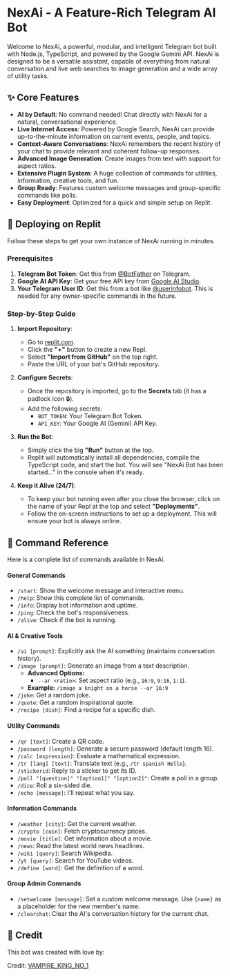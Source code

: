 # NexAi - A Feature-Rich Telegram AI Bot

Welcome to NexAi, a powerful, modular, and intelligent Telegram bot built with Node.js, TypeScript, and powered by the Google Gemini API. NexAi is designed to be a versatile assistant, capable of everything from natural conversation and live web searches to image generation and a wide array of utility tasks.

## ✨ Core Features

- **AI by Default**: No command needed! Chat directly with NexAi for a natural, conversational experience.
- **Live Internet Access**: Powered by Google Search, NexAi can provide up-to-the-minute information on current events, people, and topics.
- **Context-Aware Conversations**: NexAi remembers the recent history of your chat to provide relevant and coherent follow-up responses.
- **Advanced Image Generation**: Create images from text with support for aspect ratios.
- **Extensive Plugin System**: A huge collection of commands for utilities, information, creative tools, and fun.
- **Group Ready**: Features custom welcome messages and group-specific commands like polls.
- **Easy Deployment**: Optimized for a quick and simple setup on Replit.

## 🚀 Deploying on Replit

Follow these steps to get your own instance of NexAi running in minutes.

### Prerequisites

1.  **Telegram Bot Token**: Get this from [@BotFather](https://t.me/BotFather) on Telegram.
2.  **Google AI API Key**: Get your free API key from [Google AI Studio](https://aistudio.google.com/app/apikey).
3.  **Your Telegram User ID**: Get this from a bot like [@userinfobot](https://t.me/userinfobot). This is needed for any owner-specific commands in the future.

### Step-by-Step Guide

1.  **Import Repository**:
    *   Go to [replit.com](https://replit.com).
    *   Click the **"+"** button to create a new Repl.
    *   Select **"Import from GitHub"** on the top right.
    *   Paste the URL of your bot's GitHub repository.

2.  **Configure Secrets**:
    *   Once the repository is imported, go to the **Secrets** tab (it has a padlock icon 🔒).
    *   Add the following secrets:
        *   `BOT_TOKEN`: Your Telegram Bot Token.
        *   `API_KEY`: Your Google AI (Gemini) API Key.

3.  **Run the Bot**:
    *   Simply click the big **"Run"** button at the top.
    *   Replit will automatically install all dependencies, compile the TypeScript code, and start the bot. You will see "NexAi Bot has been started..." in the console when it's ready.

4.  **Keep it Alive (24/7)**:
    *   To keep your bot running even after you close the browser, click on the name of your Repl at the top and select **"Deployments"**.
    *   Follow the on-screen instructions to set up a deployment. This will ensure your bot is always online.

## 🤖 Command Reference

Here is a complete list of commands available in NexAi.

#### General Commands
- `/start`: Show the welcome message and interactive menu.
- `/help`: Show this complete list of commands.
- `/info`: Display bot information and uptime.
- `/ping`: Check the bot's responsiveness.
- `/alive`: Check if the bot is running.

#### AI & Creative Tools
- `/ai [prompt]`: Explicitly ask the AI something (maintains conversation history).
- `/image [prompt]`: Generate an image from a text description.
  - **Advanced Options:**
    - `--ar <ratio>`: Set aspect ratio (e.g., `16:9`, `9:16`, `1:1`).
  - **Example:** `/image a knight on a horse --ar 16:9`
- `/joke`: Get a random joke.
- `/quote`: Get a random inspirational quote.
- `/recipe [dish]`: Find a recipe for a specific dish.

#### Utility Commands
- `/qr [text]`: Create a QR code.
- `/password [length]`: Generate a secure password (default length 16).
- `/calc [expression]`: Evaluate a mathematical expression.
- `/tr [lang] [text]`: Translate text (e.g., `/tr spanish Hello`).
- `/stickerid`: Reply to a sticker to get its ID.
- `/poll "[question]" "[option1]" "[option2]"`: Create a poll in a group.
- `/dice`: Roll a six-sided die.
- `/echo [message]`: I'll repeat what you say.

#### Information Commands
- `/weather [city]`: Get the current weather.
- `/crypto [coin]`: Fetch cryptocurrency prices.
- `/movie [title]`: Get information about a movie.
- `/news`: Read the latest world news headlines.
- `/wiki [query]`: Search Wikipedia.
- `/yt [query]`: Search for YouTube videos.
- `/define [word]`: Get the definition of a word.

#### Group Admin Commands
- `/setwelcome [message]`: Set a custom welcome message. Use `{name}` as a placeholder for the new member's name.
- `/clearchat`: Clear the AI's conversation history for the current chat.

## 👤 Credit

This bot was created with love by:

Credit: [VAMPIRE_KING_NO_1](https://t.me/VAMPIRE_KING_NO_1)
